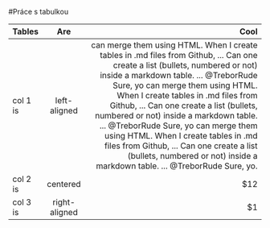 #Práce s tabulkou



| Tables   |      Are      |  Cool |
|----------|:-------------:|------:|
| col 1 is |  left-aligned |  can merge them using HTML. When I create tables in .md files from Github, ... Can one create a list (bullets, numbered or not) inside a markdown table. ... @TreborRude Sure, yo can merge them using HTML. When I create tables in .md files from Github, ... Can one create a list (bullets, numbered or not) inside a markdown table. ... @TreborRude Sure, yo can merge them using HTML. When I create tables in .md files from Github, ... Can one create a list (bullets, numbered or not) inside a markdown table. ... @TreborRude Sure, yo.|
| col 2 is |    centered   |   $12 |
| col 3 is | right-aligned |    $1 |

